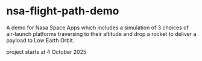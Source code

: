 # nsa-flight-path-demo
A demo for Nasa Space Apps which includes a simulation of 3 choices of air-launch platforms traversing to their altitude and drop a rocket to deliver a payload to Low Earth Orbit.

project starts at 4 October 2025
